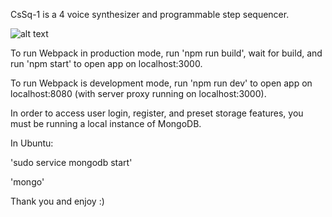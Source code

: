 CsSq-1 is a 4 voice synthesizer and programmable step sequencer.

![alt text](https://github.com/hankthetank27/CsSq-1/readme_img/CsSq1.png)

To run Webpack in production mode, run 'npm run build', wait for build, and run 'npm start' to open app on localhost:3000.

To run Webpack is development mode, run 'npm run dev' to open app on localhost:8080 (with server proxy running on localhost:3000).

In order to access user login, register, and preset storage features, you must be running a local instance of MongoDB.

In Ubuntu: 

'sudo service mongodb start'

'mongo'

Thank you and enjoy :)